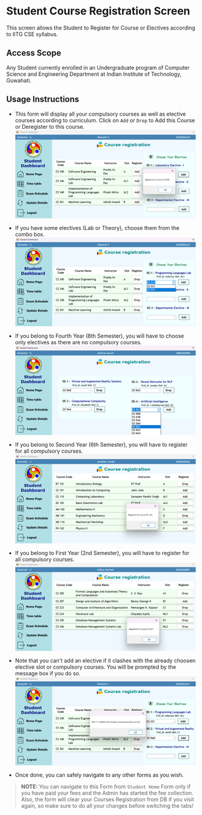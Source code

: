 # Student Course Registration Screen
This screen allows the Student to Register for Course or Electives according to IITG CSE syllabus.

## Access Scope
Any Student currently enrolled in an Undergraduate program of Computer Science and Engineering Department at Indian Institute of Technology, Guwahati.

## Usage Instructions

- This form will display all your compulsory courses as well as elective courses according to curriculum. Click on `Add` or `Drop` to Add this Course or Deregister to this course.
![alt-syntax](./assets/reg-pic1.png)

- If you have some electives (Lab or Theory), choose them from the combo box.
![alt-syntax](./assets/electives-reg.png)

- If you belong to Fourth Year (8th Semester), you will have to choose only electives as there are no compulsory courses.
![alt-syntax](./assets/4thyear-coursereg.png)

- If you belong to Second Year (6th Semester), you will have to register for all compulsory courses.
![alt-syntax](./assets/2ndyearcoursereg.png)

- If you belong to First Year (2nd Semester), you will have to register for all compulsory courses.
![alt-syntax](./assets/firstyear-coursereg.png)

- Note that you can't add an elective if it clashes with the already choosen elective slot or compulsory courses. You will be prompted by the message box if you do so.
![alt text](./assets/clash.png)

- Once done, you can safely navigate to any other forms as you wish.


> **NOTE:** 
You can navigate to this Form from `Student Home` Form only if you have paid your fees and the Admin has started the fee collection. Also, the form will clear your Courses Registration from DB if you visit again, so make sure to do all your changes before switching the tabs!
